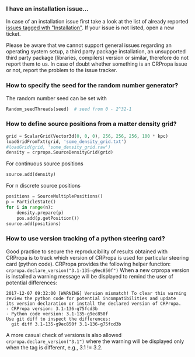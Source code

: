 ### I have an installation issue...

In case of an installation issue first take a look at the list of already reported [issues tagged wth "Installation"](https://github.com/CRPropa/CRPropa3/issues?utf8=%E2%9C%93&q=is%3Aissue+label%3Ainstallation+). If your issue is not listed, open a new ticket.

Please be aware that we cannot support general issues regarding an operating system setup, a third party package installation, an unsupported third party package (libraries, compilers) version or similar, therefore do not report them to us. In case of doubt whether something is an CRPropa issue or not, report the problem to the issue tracker.

### How to specify the seed for the random number generator?
The random number seed can be set with
```python
Random_seedThreads(seed)  # seed from 0 - 2^32-1
```


### How to define source positions from a matter density grid?

```python
grid = ScalarGrid(Vector3d(0, 0, 0), 256, 256, 256, 100 * kpc)
loadGridFromTxt(grid, 'some_density_grid.txt')
#loadGrid(grid, 'some_density_grid.raw')
density = crpropa.SourceDensityGrid(grid)
```

For continuous source positions
```python
source.add(density)
```

For n discrete source positions
```python
positions = SourceMultiplePositions()
p = ParticleState()
for i in range(n):
    density.prepare(p)
    pos.add(p.getPosition())
source.add(positions)
```

### How to use version tracking of a python steering card?

Good practice to secure the reproducibility of results obtained with CRPropa is to track which version of CRPropa is used for particular steering card (python code). CRPropa provides the following helper function:
``crpropa.declare_version("3.1-135-g9ec850f")``
When a new crpropa version is installed a warning message will be displayed to remind the user of potential differences:
```
2017-12-07 09:32:00 [WARNING] Version mismatch! To clear this warning
review the python code for potential incompatibilities and update
its version declaration or install the declared version of CRPropa.
- CRPropa version: 3.1-136-g75fcd3b
- Python code version: 3.1-135-g9ec850f
Use git diff to inspect the differences:
  git diff 3.1-135-g9ec850f 3.1-136-g75fcd3b
```

A more casual check of versions is also allowed ``crpropa.declare_version("3.1")`` where the warning will be displayed only when the tag is different, e.g., 3.1 != 3.2.